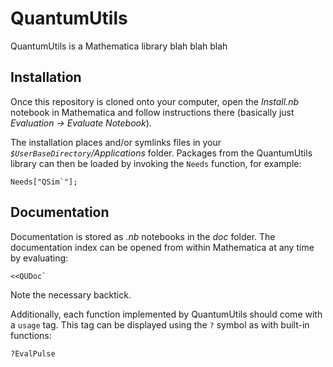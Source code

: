 # QuantumUtils

QuantumUtils is a Mathematica library blah blah blah

## Installation

Once this repository is cloned onto your computer, open the *Install.nb* notebook in Mathematica and follow instructions there (basically just *Evaluation -> Evaluate Notebook*).

The installation places and/or symlinks files in your *`$UserBaseDirectory`/Applications* folder. Packages from the QuantumUtils library can then be loaded by invoking the `Needs` function, for example:

    Needs["QSim`"];
    
## Documentation

Documentation is stored as *.nb* notebooks in the *doc* folder. The documentation index can be opened from within Mathematica at any time by evaluating:

    <<QUDoc`
    
Note the necessary backtick.

Additionally, each function implemented by QuantumUtils should come with a `usage` tag. This tag can be displayed using the `?` symbol as with built-in functions:

    ?EvalPulse
